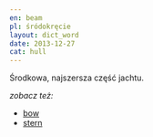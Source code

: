 ```yaml
---
en: beam
pl: śródokręcie
layout: dict_word
date: 2013-12-27
cat: hull
---
```


Środkowa, najszersza część jachtu.

*zobacz też:*

* [bow](/dict/b/bow.html)
* [stern](/dict/s/stern.html)
